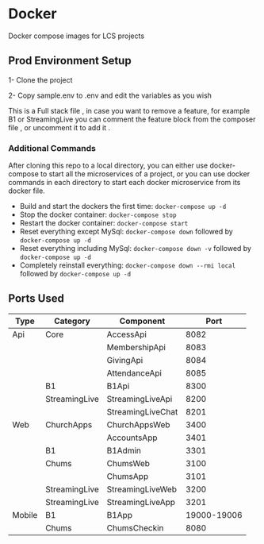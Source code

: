 # Docker
Docker compose images for LCS projects

## Prod Environment Setup
1- Clone the project

2- Copy sample.env to .env and edit the variables as you wish

This is a Full stack file , in case you want to remove a feature, for example B1 or StreamingLive you can comment the feature block from the composer file , or uncomment it to add it .

### Additional Commands
After cloning this repo to a local directory, you can either use docker-compose to start all the microservices of a project, or you can use docker commands in each directory to start each docker microservice from its docker file.

* Build and start the dockers the first time: `docker-compose up -d`
* Stop the docker container: `docker-compose stop`
* Restart the docker container: `docker-compose start`
* Reset everything except MySql: `docker-compose down` followed by `docker-compose up -d`
* Reset everything including MySql: `docker-compose down -v` followed by `docker-compose up -d`
* Completely reinstall everything: `docker-compose down --rmi local` followed by `docker-compose up -d`

## Ports Used
|Type|Category|Component|Port|
|---|---|---|---|
|Api|Core|AccessApi|8082|
|||MembershipApi|8083|
|||GivingApi|8084|
|||AttendanceApi|8085|
||B1|B1Api|8300|
||StreamingLive|StreamingLiveApi|8200|
|||StreamingLiveChat|8201|
|Web|ChurchApps|ChurchAppsWeb|3400|
|||AccountsApp|3401|
||B1|B1Admin|3301|
||Chums|ChumsWeb|3100|
|||ChumsApp|3101|
||StreamingLive|StreamingLiveWeb|3200|
||StreamingLive|StreamingLiveApp|3201|
|Mobile|B1|B1App|19000-19006|
||Chums|ChumsCheckin|8080|

